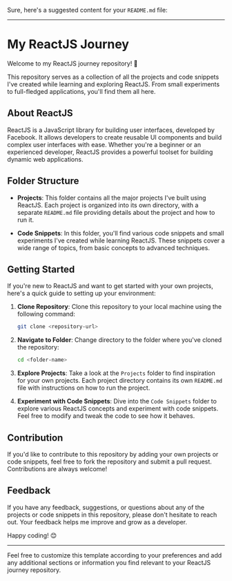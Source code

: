Sure, here's a suggested content for your `README.md` file:

---

# My ReactJS Journey

Welcome to my ReactJS journey repository! 🚀

This repository serves as a collection of all the projects and code snippets I've created while learning and exploring ReactJS. From small experiments to full-fledged applications, you'll find them all here.

## About ReactJS

ReactJS is a JavaScript library for building user interfaces, developed by Facebook. It allows developers to create reusable UI components and build complex user interfaces with ease. Whether you're a beginner or an experienced developer, ReactJS provides a powerful toolset for building dynamic web applications.

## Folder Structure

- **Projects**: This folder contains all the major projects I've built using ReactJS. Each project is organized into its own directory, with a separate `README.md` file providing details about the project and how to run it.

- **Code Snippets**: In this folder, you'll find various code snippets and small experiments I've created while learning ReactJS. These snippets cover a wide range of topics, from basic concepts to advanced techniques.

## Getting Started

If you're new to ReactJS and want to get started with your own projects, here's a quick guide to setting up your environment:

1. **Clone Repository**: Clone this repository to your local machine using the following command:

   ```bash
   git clone <repository-url>
   ```

2. **Navigate to Folder**: Change directory to the folder where you've cloned the repository:

   ```bash
   cd <folder-name>
   ```

3. **Explore Projects**: Take a look at the `Projects` folder to find inspiration for your own projects. Each project directory contains its own `README.md` file with instructions on how to run the project.

4. **Experiment with Code Snippets**: Dive into the `Code Snippets` folder to explore various ReactJS concepts and experiment with code snippets. Feel free to modify and tweak the code to see how it behaves.

## Contribution

If you'd like to contribute to this repository by adding your own projects or code snippets, feel free to fork the repository and submit a pull request. Contributions are always welcome!

## Feedback

If you have any feedback, suggestions, or questions about any of the projects or code snippets in this repository, please don't hesitate to reach out. Your feedback helps me improve and grow as a developer.

Happy coding! 😊

---

Feel free to customize this template according to your preferences and add any additional sections or information you find relevant to your ReactJS journey repository.